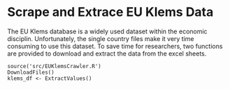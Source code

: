 # Scrape and Extrace EU Klems Data

The EU Klems database is a widely used dataset within the economic disciplin. Unfortunately, the single country files make it very time consuming to use this dataset. To save time for researchers, two functions are provided to download and extract the data from the excel sheets.

    source('src/EUKlemsCrawler.R')
    DownloadFiles()
    klems_df <- ExtractValues()